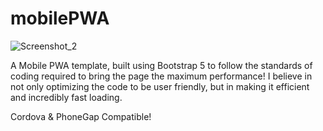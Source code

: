 # mobilePWA

![Screenshot_2](https://user-images.githubusercontent.com/87444638/224551957-12009a49-b70a-42ab-a3e8-4b4a37b73b0a.png)

A Mobile PWA template, built using Bootstrap 5 to follow the standards of coding required to bring the page the maximum performance! I believe in not only optimizing the code to be user friendly, but in making it efficient and incredibly fast loading.

Cordova & PhoneGap Compatible!
